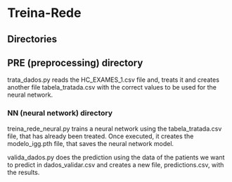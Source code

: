 # Treina-Rede

## Directories

## PRE (preprocessing) directory

trata_dados.py reads the HC_EXAMES_1.csv file and, treats it and creates another file tabela_tratada.csv with the correct values to be used for the neural network.

### NN (neural network) directory

treina_rede_neural.py trains a neural network using the tabela_tratada.csv file, that has already been treated. Once executed, it creates the modelo_igg.pth file, that saves the neural network model.

valida_dados.py does the prediction using the data of the patients we want to predict in dados_validar.csv and creates a new file, predictions.csv, with the results.

